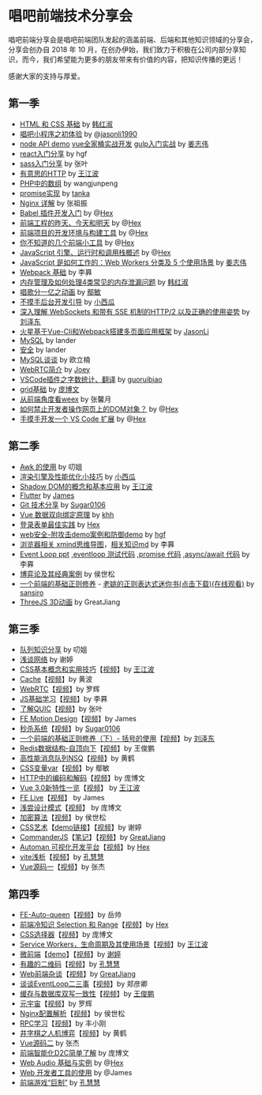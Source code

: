 # 唱吧前端技术分享会

唱吧前端分享会是唱吧前端团队发起的涵盖前端、后端和其他知识领域的分享会，分享会创办自 2018 年 10 月，在创办伊始，我们致力于积极在公司内部分享知识，而今，我们希望能为更多的朋友带来有价值的内容，把知识传播的更远！

感谢大家的支持与厚爱。

## 第一季

* [HTML 和 CSS 基础](https://changbafe.github.io/presentation/archive_ppt/CSS%E5%9F%BA%E7%A1%80%20-%20%E5%A3%B0%E4%BA%AB.html) by [韩红淑](https://github.com/miss0401)
* [唱吧小程序之初体验](https://github.com/ChangbaFE/presentation/blob/master/miniprogram_ppt/index.html) by @[jasonli1990](https://github.com/JasonLi1990)
* [node API demo](https://github.com/greatjiang/node-cors-demo) [vue全家桶实战开发](https://github.com/greatjiang/system-jiang) [gulp入门实战](https://github.com/greatjiang/gulp-demo) by [姜志伟](https://github.com/greatjiang)
* [react入门分享](https://github.com/ChangbaFE/presentation/tree/master/static_ppt/react) by hgf
* [sass入门分享](https://github.com/ChangbaFE/presentation/tree/master/static_ppt/sass) by 张叶
* [有意思的HTTP](https://github.com/CongratulateWE/NoteBook/issues/7#issue-403103844) by [王江波](https://github.com/CongratulateWE)
* [PHP中的数组](https://github.com/ChangbaFE/presentation/tree/master/static_ppt/array_in_php) by wangjunpeng
* [promise实现](https://juejin.im/post/5caf147af265da035d0c698a) by [tanka](https://github.com/Tankas)
* [Nginx 详解](https://github.com/ChangbaFE/presentation/tree/master/static_ppt/nginx.ppt) by 张祖振
* [Babel 插件开发入门](https://hex-ci.github.io/presentation/babel-plugin.html) by @[Hex](https://github.com/hex-ci)
* [前端工程的昨天、今天和明天](https://hex-ci.github.io/presentation/web-history.html) by @[Hex](https://github.com/hex-ci)
* [前端项目的开发环境与构建工具](https://hex-ci.github.io/presentation/changba-tools.html) by @[Hex](https://github.com/hex-ci)
* [你不知道的几个前端小工具](https://hex-ci.github.io/presentation/fe-tools.html) by @[Hex](https://github.com/hex-ci)
* [JavaScript 引擎、运行时和调用栈概述](https://hex-ci.github.io/presentation/engine-runtime-call-stack.html) by @[Hex](https://github.com/hex-ci)
* [JavaScript 是如何工作的：Web Workers 分类及 5 个使用场景](https://github.com/greatjiang/webworkers-note) by [姜志伟](https://github.com/greatjiang)
* [Webpack 基础](https://github.com/ChangbaFE/presentation/blob/master/static_ppt/webpack.md) by 李奡
* [内存管理及如何处理4类常见的内存泄漏问题](https://changbafe.github.io/presentation/archive_ppt/%E5%86%85%E5%AD%98%E7%AE%A1%E7%90%86%E5%8F%8A%E5%A6%82%E4%BD%95%E5%A4%84%E7%90%86%204%20%E7%B1%BB%E5%B8%B8%E8%A7%81%E7%9A%84%E5%86%85%E5%AD%98%E6%B3%84%E6%BC%8F%E9%97%AE%E9%A2%98%20-%20%E5%A3%B0%E4%BA%AB.html) by [韩红淑](https://github.com/miss0401)
* [唱歌分一亿之动画](https://changbafe.github.io/presentation/archive_ppt/%E5%94%B1%E6%AD%8C%E5%88%86%E4%B8%80%E4%BA%BF%20-%20%E5%A3%B0%E4%BA%AB.html) by [鄢敏](https://github.com/littlemonsterAmy)
* [不摸手后台开发引导](https://changbafe.github.io/presentation/archive_ppt/%E4%B8%8D%E6%91%B8%E6%89%8B%E5%90%8E%E5%8F%B0%E5%BC%80%E5%8F%91%E5%BC%95%E5%AF%BC%20-%20%E5%A3%B0%E4%BA%AB.html) by [小西瓜](https://github.com/limengli9011)
* [深入理解 WebSockets 和带有 SSE 机制的HTTP/2 以及正确的使用姿势](https://changbafe.github.io/presentation/archive_ppt/%E6%B7%B1%E5%85%A5%E7%90%86%E8%A7%A3%20WebSockets%20%E5%92%8C%E5%B8%A6%E6%9C%89%20SSE%20%E6%9C%BA%E5%88%B6%E7%9A%84HTTP_2%20%E4%BB%A5%E5%8F%8A%E6%AD%A3%E7%A1%AE%E7%9A%84%E4%BD%BF%E7%94%A8%E5%A7%BF%E5%8A%BF%20-%20%E5%A3%B0%E4%BA%AB.html) by [刘泽东](https://github.com/sansiro-me)
* [火星基于Vue-Cli和Webpack搭建多页面应用框架](https://github.com/ChangbaFE/mars-multipages-seed) by [JasonLi](https://github.com/JasonLi1990)
* [MySQL](https://github.com/ChangbaFE/presentation/blob/master/static_ppt/mysql.pdf) by lander
* [安全](https://changbafe.github.io/presentation/archive_ppt/web%E5%AE%89%E5%85%A8%20-%20%E5%A3%B0%E4%BA%AB.html) by lander
* [MySQL谈谈](https://github.com/ouqq235/study/blob/master/mysql%E6%B5%85%E8%B0%88.md) by 欧立楠
* [WebRTC简介](https://github.com/ChangbaFE/presentation/blob/master/static_ppt/WebRTC%E7%AE%80%E4%BB%8B.key) by [Joey](https://github.com/qiaoxueshi/)
* [VSCode插件之字数统计、翻译](https://github.com/ChangbaFE/presentation/blob/master/static_ppt/wordcount.md) by [guoruibiao](https://github.com/guoruibiao)
* [grid基础](https://changbafe.github.io/presentation/archive_ppt/display_grid%E5%9F%BA%E7%A1%80%20-%20%E5%A3%B0%E4%BA%AB.html) by [庞博文](https://github.com/Y-ZZZzmzZZZ-H)
* [从前端角度看weex](https://changbafe.github.io/presentation/archive_ppt/%E4%BB%8E%E5%89%8D%E7%AB%AF%E8%A7%92%E5%BA%A6%E7%9C%8Bweex%20-%20%E5%A3%B0%E4%BA%AB.html) by 张馨月
* [如何禁止开发者操作网页上的DOM对象？](https://changbafe.github.io/presentation/archive_ppt/%E5%A6%82%E4%BD%95%E7%A6%81%E6%AD%A2%E5%BC%80%E5%8F%91%E8%80%85%E6%93%8D%E4%BD%9C%E7%BD%91%E9%A1%B5%E4%B8%8A%E7%9A%84DOM%E5%AF%B9%E8%B1%A1%EF%BC%9F%20-%20%E5%A3%B0%E4%BA%AB.html) by @[Hex](https://github.com/hex-ci)
* [手摸手开发一个 VS Code 扩展](https://changbafe.github.io/presentation/archive_ppt/%E6%89%8B%E6%91%B8%E6%89%8B%E5%BC%80%E5%8F%91%E4%B8%80%E4%B8%AA%20VScode%20%E6%89%A9%E5%B1%95%20-%20%E5%A3%B0%E4%BA%AB.html) by @[Hex](https://github.com/hex-ci)

## 第二季

* [Awk 的使用](https://github.com/ChangbaFE/presentation/blob/master/static_ppt/awk.pptx) by 叨姐
* [渲染引擎及性能优化小技巧](https://github.com/ChangbaFE/presentation/blob/master/static_ppt/渲染引擎及性能优化小技巧.pptx) by [小西瓜](https://github.com/limengli9011)
* [Shadow DOM的概念和基本应用](https://changbafe.github.io/presentation/archive_ppt/Shadow%20DOM%20-%20%E5%A3%B0%E4%BA%AB.html) by [王江波](https://github.com/CongratulateWE)
* [Flutter](https://github.com/ChangbaFE/presentation/blob/master/static_ppt/Flutter.pptx) by [James](https://github.com/orgs/ChangbaFE/people/yueshuai1992)
* [Git 技术分享](https://github.com/ChangbaFE/presentation/blob/master/static_ppt/%E6%8A%80%E6%9C%AF%E5%88%86%E4%BA%AB%20Git.key) by [Sugar0106](https://github.com/Sugar0106)
* [Vue 数据双向绑定原理](https://github.com/ChangbaFE/presentation/blob/master/static_ppt/vue%E6%95%B0%E6%8D%AE%E5%8F%8C%E5%90%91%E7%BB%91%E5%AE%9A%E5%8E%9F%E7%90%86.pptx) by [khh](https://github.com/khh8023lyf)
* [登录表单最佳实践](https://hex-ci.github.io/presentation/sign-in-form-best-practices.html) by [Hex](https://github.com/hex-ci)
* [web安全-附攻击demo案例和防御demo](https://changbafe.github.io/presentation/archive_ppt/web%E5%AE%89%E5%85%A8(hgf)%20-%20%E5%A3%B0%E4%BA%AB.html) by [hgf](https://github.com/hangfgithub)
* [浏览器相关 xmind思维导图](https://github.com/ChangbaFE/presentation/blob/master/static_ppt/%E6%B5%8F%E8%A7%88%E5%99%A8%E7%9B%B8%E5%85%B3.xmind)，[相关知识md](https://github.com/somewhereonlyweknow/learn-space/blob/master/load-test/README.md) by 李奡
* [Event Loop ppt](https://changbafe.github.io/presentation/archive_ppt/Event%20loop%20-%20%E5%A3%B0%E4%BA%AB.html) ,[eventloop 测试代码](https://github.com/somewhereonlyweknow/learn-space/tree/master/event-loop) ,[promise 代码](https://github.com/somewhereonlyweknow/learn-space/tree/master/promise) ,[async/await 代码](https://github.com/somewhereonlyweknow/learn-space/tree/master/async-await) by 李奡
* [博弈论及其经典案例](https://github.com/air-3/1-byl-cb) by 侯世松
* [一个前端的基础正则修养](https://changbafe.github.io/presentation/archive_ppt/%E4%B8%80%E4%B8%AA%E5%89%8D%E7%AB%AF%E7%9A%84%E5%9F%BA%E7%A1%80%E6%AD%A3%E5%88%99%E4%BF%AE%E5%85%BB%20-%20%E5%A3%B0%E4%BA%AB.html) - [老姚的正则表达式迷你书(点击下载)](https://github.com/qdlaoyao/js-regex-mini-book)[(在线观看)](https://github.com/sansiro-me/daily-notes/blob/master/%E6%AD%A3%E5%88%99%E8%A1%A8%E8%BE%BE%E5%BC%8F/JavaScript%E6%AD%A3%E5%88%99%E8%A1%A8%E8%BE%BE%E5%BC%8F%E8%BF%B7%E4%BD%A0%E4%B9%A6---%E8%80%81%E5%A7%9A.pdf) by [sansiro](https://github.com/sansiro-me)
* [ThreeJS 3D动画](https://github.com/greatjiang/threejs_study) by GreatJiang

## 第三季

* [队列知识分享](https://github.com/ChangbaFE/presentation/blob/master/static_ppt/%E9%98%9F%E5%88%97%E7%9F%A5%E8%AF%86%E5%88%86%E4%BA%AB.ppt) by 叨姐
* [浅谈网络](https://github.com/xietingcindy/ppt/blob/main/%E6%B5%85%E8%B0%88%E7%BD%91%E7%BB%9C.pptx) by 谢婷
* [CSS基本概念和实用技巧](https://changbafe.github.io/presentation/archive_ppt/CSS%E4%BB%8E%E5%85%A5%E9%97%A8%E5%88%B0%E6%94%BE%E5%BC%83%26nbsp%3B%20-%20%E5%A3%B0%E4%BA%AB.html)【[视频](https://www.bilibili.com/video/BV1PD4y1977p)】by [王江波](https://github.com/CongratulateWE)
* [Cache](https://github.com/ChangbaFE/presentation/blob/master/static_ppt/cache.pptx)【[视频](https://www.bilibili.com/video/BV1ZV411y7LQ/)】by 黄波
* [WebRTC](https://github.com/ChangbaFE/presentation/blob/master/static_ppt/webrtc.pptx)【[视频](https://www.bilibili.com/video/BV1yr4y1w7vy/)】by 罗辉
* [JS基础学习](https://github.com/somewhereonlyweknow/learn-space/tree/master/js-learn)【[视频](https://www.bilibili.com/video/BV11K411G7m8/)】by 李奡
* [了解QUIC](https://github.com/ChangbaFE/presentation/blob/master/static_ppt/quic.pptx)【[视频](https://www.bilibili.com/video/BV1fr4y1F7BD/)】by 张叶
* [FE Motion Design](https://github.com/ChangbaFE/presentation/blob/master/static_ppt/FEMotionDesign.pptx)【[视频](https://www.bilibili.com/video/BV1uy4y1q7ik/)】by James
* [秒杀系统](https://github.com/ChangbaFE/presentation/blob/master/static_ppt/%E7%A7%92%E6%9D%80%E7%B3%BB%E7%BB%9F.key)【[视频](https://www.bilibili.com/video/BV1KA411s7hW/)】by [Sugar0106](https://github.com/Suagr0106)
* [一个前端的基础正则修养（下）- 括号的使用](/static_ppt/正则表达式中括号的使用.md)【[视频](https://www.bilibili.com/video/BV18A411s7Zd/)】by [刘泽东](https://github.com/haskr)
* [Redis数据结构-自顶向下](/static_ppt/Redis数据结构-自顶向下.pptx)【[视频](https://www.bilibili.com/video/BV1DT4y1M7LT/)】by 王俊鹏
* [高性能消息队列NSQ](/static_ppt/高性能消息队列NSQ.pptx)【[视频](https://www.bilibili.com/video/BV1Po4y1Z7oT/)】by 黄鹤
* [CSS变量var](https://changbafe.github.io/presentation/archive_ppt/CSS%E5%8F%98%E9%87%8F%20var%20-%20%E5%A3%B0%E4%BA%AB.html)【[视频](https://www.bilibili.com/video/BV1bi4y1c7eU/)】by 鄢敏
* [HTTP中的编码和解码](https://changbafe.github.io/presentation/archive_ppt/HTTP%E4%B8%AD%E7%9A%84%E7%BC%96%E7%A0%81%E5%92%8C%E8%A7%A3%E7%A0%81%20-%20%E5%A3%B0%E4%BA%AB.html)【[视频](https://www.bilibili.com/video/BV1Bh411y7Hm/)】by 庞博文
* [Vue 3.0新特性一览](https://changbafe.github.io/presentation/archive_ppt/Vue%203.0%20%E6%B5%85%E5%B0%9D%20-%20%E5%A3%B0%E4%BA%AB.html)【[视频](https://www.bilibili.com/video/BV155411P7hW/)】 by [王江波](https://github.com/CongratulateWE)
* [FE Live](https://github.com/ChangbaFE/presentation/blob/master/static_ppt/FE-Live.pptx)【[视频](https://www.bilibili.com/video/BV1jb4y1Q75j/)】 by James
* [浅尝设计模式](https://changbafe.github.io/presentation/archive_ppt/%E8%AE%BE%E8%AE%A1%E6%A8%A1%E5%BC%8F-%E5%B7%A5%E7%A8%8B%E6%A8%A1%E5%BC%8F%20-%20%E5%A3%B0%E4%BA%AB.html)【[视频](https://www.bilibili.com/video/BV19Z4y1c7Xk/)】 by 庞博文
* [加密算法](https://github.com/ChangbaFE/presentation/blob/master/static_ppt/%E5%8A%A0%E5%AF%86%E7%AE%97%E6%B3%95.pptx)【[视频](https://www.bilibili.com/video/BV1xK4y1P7Bs/)】by 侯世松
* [CSS艺术](https://github.com/xietingcindy/ppt/blob/main/css%E8%89%BA%E6%9C%AF.pptx)【[demo链接](https://github.com/xietingcindy/ppt/tree/main/demo)】【[视频](https://www.bilibili.com/video/BV1r64y127Cg/)】by 谢婷
* [CommanderJS](https://changbafe.github.io/presentation/archive_ppt/CommanderJS%20-%20%E5%A3%B0%E4%BA%AB.html)【[笔记](https://github.com/greatjiang/commander-note)】【[视频](https://www.bilibili.com/video/BV1Y64y127DC/)】by [GreatJiang](https://github.com/greatjiang)
* [Automan 可视化开发平台](https://hex-ci.github.io/presentation/automan.html)【[视频](https://www.bilibili.com/video/BV1wg41137f8/)】by [Hex](https://github.com/hex-ci)
* [vite浅析](https://github.com/ChangbaFE/presentation/blob/master/static_ppt/vite%E6%B5%85%E6%9E%90.ppt)【[视频](https://www.bilibili.com/video/BV1LP4y1b7bs/)】by [孔慧慧](https://github.com/KongHuihui-CAD)
* [Vue源码一](https://github.com/ChangbaFE/presentation/blob/master/static_ppt/vue源码（一）.pptx)【[视频](https://www.bilibili.com/video/BV1fu411d7CN/)】by 张杰

## 第四季

* [FE-Auto-queen](https://github.com/ChangbaFE/presentation/blob/master/static_ppt/fe-auto-queen.pptx)【[视频](https://www.bilibili.com/video/BV1KF411Y7dv/)】by 岳帅
* [前端冷知识 Selection 和 Range](https://hex-ci.github.io/presentation/selection-range.html)【[视频](https://www.bilibili.com/video/BV1Qq4y1r7Zf/)】by [Hex](https://github.com/hex-ci)
* [CSS选择器](https://github.com/ChangbaFE/presentation/blob/master/static_ppt/css-%E9%80%89%E6%8B%A9%E5%99%A8.pptx)【[视频](https://www.bilibili.com/video/BV1iQ4y1m7KA/)】by 庞博文
* [Service Workers，生命周期及其使用场景](https://github.com/ChangbaFE/presentation/tree/master/static_ppt/service-workers)【[视频](https://www.bilibili.com/video/BV1v34y1Z7QA/)】by [王江波](https://github.com/CongratulateWE)
* [微前端](https://github.com/xietingcindy/ppt/blob/main/%E5%BE%AE%E5%89%8D%E7%AB%AF-11.12.pptx)【[demo](https://github.com/xietingcindy/ppt/tree/main/qiankun)】【[视频](https://www.bilibili.com/video/BV1Xi4y1d7TB)】by [谢婷](https://github.com/xietingcindy)
* [有趣的二维码](https://github.com/ChangbaFE/presentation/blob/master/static_ppt/%E6%9C%89%E8%B6%A3%E7%9A%84%E4%BA%8C%E7%BB%B4%E7%A0%81.pptx.zip)【[视频](https://www.bilibili.com/video/BV1YS4y1M7rA)】by [孔慧慧](https://github.com/KongHuihui-CAD)
* [Web前端杂谈](https://github.com/greatjiang/web-talk)【[视频](https://www.bilibili.com/video/BV1xL4y1n7rC/)】by [GreatJiang](https://github.com/greatjiang)
* [谈谈EventLoop二三事](https://github.com/ChangbaFE/presentation/tree/master/static_ppt/谈谈EventLoop的二三事.key)【[视频](https://www.bilibili.com/video/BV1xM4y1F7E5/)】by 郑彦卿
* [缓存与数据库双写一致性](https://github.com/ChangbaFE/presentation/blob/master/static_ppt/%E7%BC%93%E5%AD%98%E4%B8%8E%E6%95%B0%E6%8D%AE%E5%BA%93%E5%8F%8C%E5%86%99%E4%B8%80%E8%87%B4%E6%80%A7.pptx)【[视频](https://www.bilibili.com/video/BV1gR4y1g7cC/)】by [王俊鹏](https://github.com/malayanhuigang)
* [元宇宙](https://github.com/ChangbaFE/presentation/blob/master/static_ppt/%E5%85%83%E5%AE%87%E5%AE%99.key)【[视频](https://www.bilibili.com/video/BV1aq4y1C7Lz)】by 罗辉
* [Nginx配置解析](https://github.com/ChangbaFE/presentation/blob/master/static_ppt/nginx%E9%85%8D%E7%BD%AE%E8%A7%A3%E6%9E%90.pptx)【[视频](https://www.bilibili.com/video/BV18S4y1T7Gv/)】by 侯世松
* [RPC学习](https://github.com/ChangbaFE/presentation/blob/master/static_ppt/RPC%E5%AD%A6%E4%B9%A0.pptx)【[视频](https://www.bilibili.com/video/BV1rZ4y1R7Q3/)】by 丰小刚
* [井字棋之人机博弈](https://github.com/ChangbaFE/presentation/blob/master/static_ppt/%E4%BA%95%E5%AD%97%E6%A3%8B%E4%B9%8B%E4%BA%BA%E6%9C%BA%E5%8D%9A%E5%BC%88.pptx)【[视频](https://www.bilibili.com/video/BV1b44y1n7To/)】by 黄鹤
* [Vue源码二](https://github.com/ChangbaFE/presentation/blob/master/static_ppt/vue源码（二）.pptx) by 张杰
* [前端智能化D2C简单了解](https://github.com/ChangbaFE/presentation/blob/master/static_ppt/%E5%89%8D%E7%AB%AF%E6%99%BA%E8%83%BD%E5%8C%96D2C%E7%AE%80%E5%8D%95%E4%BA%86%E8%A7%A3.pptx) by 庞博文
* [Web Audio 基础与实例](https://hex-ci.github.io/presentation/web-audio.html) by @[Hex](https://github.com/hex-ci)
* [Web 开发者工具的使用](https://res.cdn.changbaimg.com/-/cb40e0bfa8007e1f/Web%E5%BC%80%E5%8F%91%E8%80%85%E5%B7%A5%E5%85%B7%E7%9A%84%E4%BD%BF%E7%94%A8.pptx) by @James
* [前端游戏“巨制”](https://github.com/ChangbaFE/presentation/blob/master/static_ppt/%E6%9C%89%E8%B6%A3%E7%9A%84%E4%BA%8C%E7%BB%B4%E7%A0%81.pptx.zip) by [孔慧慧](https://github.com/KongHuihui-CAD)

